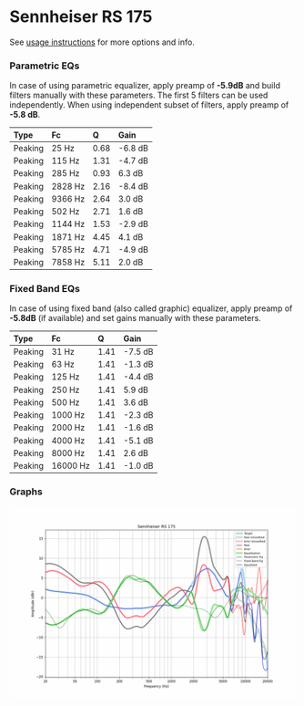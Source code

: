 # Sennheiser RS 175
See [usage instructions](https://github.com/jaakkopasanen/AutoEq#usage) for more options and info.

### Parametric EQs
In case of using parametric equalizer, apply preamp of **-5.9dB** and build filters manually
with these parameters. The first 5 filters can be used independently.
When using independent subset of filters, apply preamp of **-5.8 dB**.

| Type    | Fc      |    Q | Gain    |
|:--------|:--------|:-----|:--------|
| Peaking | 25 Hz   | 0.68 | -6.8 dB |
| Peaking | 115 Hz  | 1.31 | -4.7 dB |
| Peaking | 285 Hz  | 0.93 | 6.3 dB  |
| Peaking | 2828 Hz | 2.16 | -8.4 dB |
| Peaking | 9366 Hz | 2.64 | 3.0 dB  |
| Peaking | 502 Hz  | 2.71 | 1.6 dB  |
| Peaking | 1144 Hz | 1.53 | -2.9 dB |
| Peaking | 1871 Hz | 4.45 | 4.1 dB  |
| Peaking | 5785 Hz | 4.71 | -4.9 dB |
| Peaking | 7858 Hz | 5.11 | 2.0 dB  |

### Fixed Band EQs
In case of using fixed band (also called graphic) equalizer, apply preamp of **-5.8dB**
(if available) and set gains manually with these parameters.

| Type    | Fc       |    Q | Gain    |
|:--------|:---------|:-----|:--------|
| Peaking | 31 Hz    | 1.41 | -7.5 dB |
| Peaking | 63 Hz    | 1.41 | -1.3 dB |
| Peaking | 125 Hz   | 1.41 | -4.4 dB |
| Peaking | 250 Hz   | 1.41 | 5.9 dB  |
| Peaking | 500 Hz   | 1.41 | 3.6 dB  |
| Peaking | 1000 Hz  | 1.41 | -2.3 dB |
| Peaking | 2000 Hz  | 1.41 | -1.6 dB |
| Peaking | 4000 Hz  | 1.41 | -5.1 dB |
| Peaking | 8000 Hz  | 1.41 | 2.6 dB  |
| Peaking | 16000 Hz | 1.41 | -1.0 dB |

### Graphs
![](./Sennheiser%20RS%20175.png)